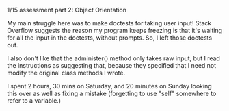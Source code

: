 1/15 assessment part 2: Object Orientation

My main struggle here was to make doctests for taking user input!  Stack Overflow suggests the reason my program keeps freezing is that it's waiting for all the input in the doctests, without prompts.  So, I left those doctests out.

I also don't like that the administer() method only takes raw input, but I read the instructions as suggesting that, because they specified that I need not modify the original class methods I wrote.

I spent 2 hours, 30 mins on Saturday, and 20 minutes on Sunday looking this over as well as fixing a mistake (forgetting to use "self" somewhere to refer to a variable.)
